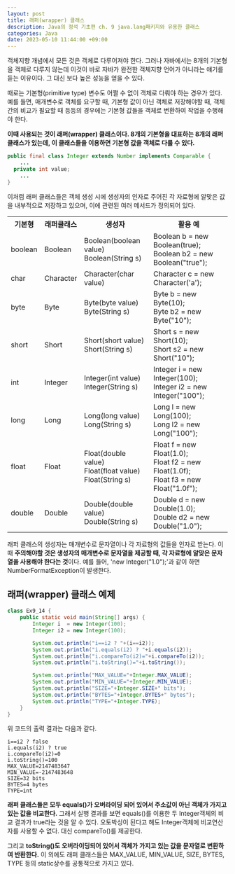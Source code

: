 ```yaml
---
layout: post
title: 래퍼(wrapper) 클래스
description: Java의 정석 기초편 ch. 9 java.lang패키지와 유용한 클래스
categories: Java
date: 2023-05-10 11:44:00 +09:00
---
```

객체지향 개념에서 모든 것은 객체로 다루어져야 한다. 그러나 자바에서는 8개의 기본형을 객체로 다루지 않는데 이것이 바로 자바가 완전한 객체지향 언어가 아니라는 얘기를 듣는 이유이다. 그 대신 보다 높은 성능을 얻을 수 있다.

때로는 기본형(primitive type) 변수도 어쩔 수 없이 객체로 다뤄야 하는 경우가 있다. 예를 들면, 매개변수로 객체를 요구할 때, 기본형 값이 아닌 객체로 저장해야할 때, 객체 간의 비교가 필요할 때 등등의 경우에는 기본형 값들을 객체로 변환하여 작업을 수행해야 한다. 

**이때 사용되는 것이 래퍼(wrapper) 클래스이다. 8개의 기본형을 대표하는 8개의 래퍼클래스가 있는데, 이 클래스들을 이용하면 기본형 값을 객체로 다룰 수 있다.**

```java
public final class Integer extends Number implements Comparable {
    ...
  private int value;
    ...
}
```

이처럼 래퍼 클래스들은 객체 생성 시에 생성자의 인자로 주어진 각 자료형에 알맞은 값을 내부적으로 저장하고 있으며, 이에 관련된 여러 메서드가 정의되어 있다.

<table>
	<tr>
		<th>기본형</th>
		<th>래퍼클래스</th>
		<th>생성자</th>
		<th>활용 예</th>
	</tr>
	<tr>
		<td>boolean</td>
		<td>Boolean</td>
		<td>Boolean(boolean value)<br>Boolean(String s)</td>
		<td>Boolean b = new Boolean(true);<br>Boolean b2 = new Boolean("true");</td>
	</tr>
	<tr>
		<td>char</td>
		<td>Character</td>
		<td>Character(char value)</td>
		<td>Character c = new Character('a');</td>
	</tr>
	<tr>
		<td>byte</td>
		<td>Byte</td>
		<td>Byte(byte value)<br>Byte(String s)</td>
		<td>Byte b = new Byte(10);<br>Byte b2 = new Byte("10");</td>
	</tr>
	<tr>
		<td>short</td>
		<td>Short</td>
		<td>Short(short value)<br>Short(String s)</td>
		<td>Short s = new Short(10);<br>Short s2 = new Short("10");</td>
	</tr>
	<tr>
		<td>int</td>
		<td>Integer</td>
		<td>Integer(int value)<br>Integer(String s)</td>
		<td>Integer i = new Integer(100);<br>Integer i2 = new Integer("100");</td>
	</tr>
	<tr>
		<td>long</td>
		<td>Long</td>
		<td>Long(long value)<br>Long(String s)</td>
		<td>Long l = new Long(100);<br>Long l2 = new Long("100");</td>
	</tr>
	<tr>
		<td>float</td>
		<td>Float</td>
		<td>Float(double value)<br>Float(float value)<br>Float(String s)</td>
		<td>Float f = new Float(1.0);<br>Float f2 = new Float(1.0f);<br>Float f3 = new Float("1.0f");</td>
	</tr>
	<tr>
		<td>double</td>
		<td>Double</td>
		<td>Double(double value)<br>Double(String s)</td>
		<td>Double d = new Double(1.0);<br>Double d2 = new Double("1.0");</td>
	</tr>
</table>

래퍼 클래스의 생성자는 매개변수로 문자열이나 각 자료형의 값들을 인자로 받는다. 이때 **주의해야할 것은 생성자의 매개변수로 문자열을 제공할 때, 각 자료형에 알맞은 문자열을 사용해야 한다는 것**이다. 예를 들어, 'new Integer("1.0");'과 같이 하면 NumberFormatException이 발생한다. 


## 래퍼(wrapper) 클래스 예제

```java
class Ex9_14 {
	public static void main(String[] args) {
		Integer i  = new Integer(100);
		Integer i2 = new Integer(100);

		System.out.println("i==i2 ? "+(i==i2));
		System.out.println("i.equals(i2) ? "+i.equals(i2));
		System.out.println("i.compareTo(i2)="+i.compareTo(i2));
		System.out.println("i.toString()="+i.toString());

		System.out.println("MAX_VALUE="+Integer.MAX_VALUE);
		System.out.println("MIN_VALUE="+Integer.MIN_VALUE);
		System.out.println("SIZE="+Integer.SIZE+" bits");
		System.out.println("BYTES="+Integer.BYTES+" bytes");
		System.out.println("TYPE="+Integer.TYPE);
	}
}
```

위 코드의 출력 결과는 다음과 같다.

```
i==i2 ? false
i.equals(i2) ? true
i.compareTo(i2)=0
i.toString()=100
MAX_VALUE=2147483647
MIN_VALUE=-2147483648
SIZE=32 bits
BYTES=4 bytes
TYPE=int
```

**래퍼 클래스들은 모두 equals()가 오버라이딩 되어 있어서 주소값이 아닌 객체가 가지고 있는 값을 비교한다.** 그래서 실행 결과를 보면 equals()를 이용한 두 Integer객체의 비교 결과가 true라는 것을 알 수 있다. 오토박싱이 된다고 해도 Integer객체에 비교연산자를 사용할 수 없다. 대신 compareTo()를 제공한다. 

그리고 **toString()도 오버라이딩되어 있어서 객체가 가지고 있는 값을 문자열로 변환하여 반환한다.** 이 외에도 래퍼 클래스들은 MAX_VALUE, MIN_VALUE, SIZE, BYTES, TYPE 등의 static상수를 공통적으로 가지고 있다.
